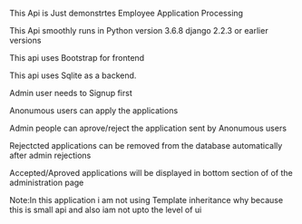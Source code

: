 This Api is Just demonstrtes Employee Application Processing

This Api smoothly runs in Python version  3.6.8 django 2.2.3 or earlier versions

This api uses Bootstrap for frontend

This api uses Sqlite as a backend.

Admin user needs to Signup first

Anonumous users can apply the applications

Admin people can aprove/reject the application sent by Anonumous users

Rejectcted applications can be removed from the database automatically after admin rejections

Accepted/Aproved applications will be displayed in bottom section of of the administration page

Note:In this application i am not using Template inheritance why because this is small api and also iam not upto the level of ui
